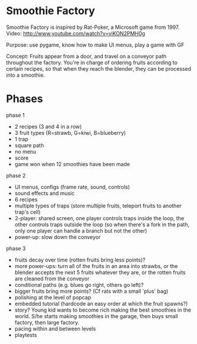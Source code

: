 Smoothie Factory
======

Smoothie Factory is inspired by Rat-Poker, a Microsoft game from 1997. Video: http://www.youtube.com/watch?v=viKON2PMH0g

Purpose: use pygame, know how to make UI menus, play a game with GF

Concept: Fruits appear from a door, and travel on a conveyor path throughout the factory. You're in charge of ordering fruits according to certain recipes, so that when they reach the blender, they can be processed into a smoothie.




Phases
=====

phase 1
- 2 recipes (3 and 4 in a row)
- 3 fruit types (R=strawb, G=kiwi, B=blueberry)
- 1 trap
- square path
- no menu
- score
- game won when 12 smoothies have been made


phase 2
- UI menus, configs (frame rate, sound, controls)
- sound effects and music
- 6 recipes
- multiple types of traps (store multiple fruits, teleport fruits to another trap's cell)
- 2-player: shared screen, one player controls traps inside the loop, the other controls traps outside the loop (so when there's a fork in the path, only one player can handle a branch but not the other)
- power-up: slow down the conveyor 


phase 3
- fruits decay over time (rotten fruits bring less points)?
- more power-ups: turn all of the fruits in an area into strawbs, or the blender accepts the next 5 fruits whatever they are, or the rotten fruits are cleaned from the conveyor
- conditional paths (e.g. blues go right, others go left)?
- bigger fruits bring more points? (Cf rats with a small 'plus' bag)
- polishing at the level of popcap
- embedded tutorial (hardcode an easy order at which the fruit spawns?)
- story? Young kid wants to become rich making the best smoothies in the world. S/he starts making smoothies in the garage, then buys small factory, then large factory.
- pacing within and between levels
- playtests